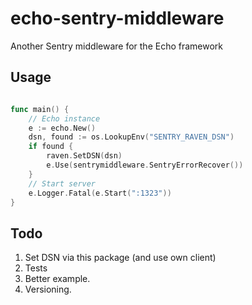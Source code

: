# echo-sentry-middleware
Another Sentry middleware for the Echo framework

## Usage
```go

func main() {
    // Echo instance
	e := echo.New()
	dsn, found := os.LookupEnv("SENTRY_RAVEN_DSN")
	if found {
		raven.SetDSN(dsn)
		e.Use(sentrymiddleware.SentryErrorRecover())
    }    
	// Start server
	e.Logger.Fatal(e.Start(":1323"))
}
```


## Todo
1. Set DSN via this package (and use own client)
1. Tests
2. Better example.
3. Versioning.

